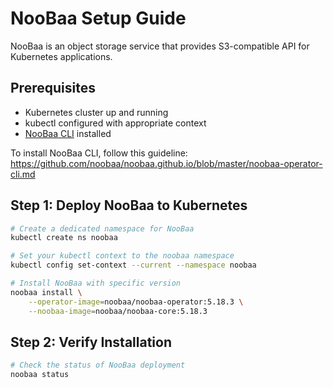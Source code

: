 # NooBaa Setup Guide

NooBaa is an object storage service that provides S3-compatible API for Kubernetes applications.

## Prerequisites
- Kubernetes cluster up and running
- kubectl configured with appropriate context
- [NooBaa CLI](https://github.com/noobaa/noobaa-operator) installed

To install NooBaa CLI, follow this guideline: https://github.com/noobaa/noobaa.github.io/blob/master/noobaa-operator-cli.md

## Step 1: Deploy NooBaa to Kubernetes

```bash
# Create a dedicated namespace for NooBaa
kubectl create ns noobaa

# Set your kubectl context to the noobaa namespace
kubectl config set-context --current --namespace noobaa

# Install NooBaa with specific version
noobaa install \
    --operator-image=noobaa/noobaa-operator:5.18.3 \
    --noobaa-image=noobaa/noobaa-core:5.18.3
```

## Step 2: Verify Installation

```bash
# Check the status of NooBaa deployment
noobaa status
```
